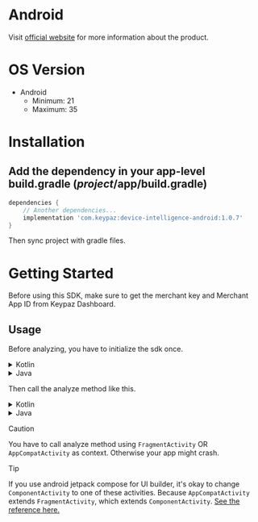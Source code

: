 # Android

Visit [official website](https://keypaz.com) for more information about the product.

# OS Version

- Android
  - Minimum: 21
  - Maximum: 35

# Installation

## Add the dependency in your app-level build.gradle (*project*/app/build.gradle)

```gradle
dependencies {
	// Another dependencies...
	implementation 'com.keypaz:device-intelligence-android:1.0.7'
}
```

Then sync project with gradle files.

# Getting Started

Before using this SDK, make sure to get the merchant key and Merchant App ID from Keypaz Dashboard.

## Usage

Before analyzing, you have to initialize the sdk once.

<details>
<summary>Kotlin</summary>
 
```kotlin
// get keypaz instance
val keypaz = KeypazFactory.getInstance()

keypaz.initialize(this, "YOUR_MERCHANT_KEY", "YOUR_MERCHANT_APP_ID")
```
 
</details>

<details>
<summary>Java</summary>

```java
// get keypaz instance
Keypaz keypaz = KeypazFactory.getInstance();

keypaz.initialize(this, "YOUR_MERCHANT_KEY", "YOUR_MERCHANT_APP_ID");
```
 
</details>

Then call the analyze method like this.

<details>
<summary>Kotlin</summary>
 
```kotlin
keypaz.setup(this).analyze { result ->
  if (result.hasException) {
    val exception = result.exception
    // handle error here
    return
  }

  // your activity id
  val activityId = result.activityId
}
```
 
</details>

<details>
<summary>Java</summary>

```java
keypaz.setup(this).analyze(result -> {
	if (result.getHasException()) {
		KeypazException exception = result.getException();
		// handle error here
		return null;
	}

	// your activity id
	String activityId = result.getActivityId();

	return null;
});
```
 
</details>

> [!CAUTION]
> You have to call analyze method using `FragmentActivity` OR `AppCompatActivity` as context.
> Otherwise your app might crash.

> [!TIP]
> If you use android jetpack compose for UI builder, it's okay to change `ComponentActivity` to one of these activities.
> Because `AppCompatActivity` extends `FragmentActivity`, which extends `ComponentActivity`.
> [See the reference here.](https://stackoverflow.com/a/67364675)
